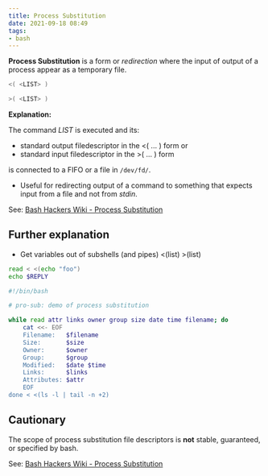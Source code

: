 ```yaml
---
title: Process Substitution
date: 2021-09-18 08:49
tags:
- bash
---
```


**Process Substitution** is a form or _redirection_ where the input of output of
a process appear as a temporary file.

```bash
<( <LIST> ) 

>( <LIST> )
```

**Explanation:**

The command _LIST_ is executed and its:

* standard output filedescriptor in the <( ... ) form or
* standard input filedescriptor in the >( ... ) form

is connected to a FIFO or a file in `/dev/fd/`.

* Useful for redirecting output of a command to something that expects input
from a file and not from _stdin_.

See: [Bash Hackers Wiki - Process Substitution](https://wiki.bash-hackers.org/syntax/expansion/proc_subst)

## Further explanation

* Get variables out of subshells (and pipes) <(list) >(list)

``` bash
read < <(echo "foo")
echo $REPLY
```

``` bash
#!/bin/bash

# pro-sub: demo of process substitution

while read attr links owner group size date time filename; do
    cat <<- EOF
    Filename:   $filename
    Size:       $size
    Owner:      $owner
    Group:      $group
    Modified:   $date $time
    Links:      $links
    Attributes: $attr
    EOF
done < <(ls -l | tail -n +2)
```

## Cautionary

The scope of process substitution file descriptors is **not** stable,
guaranteed, or specified by bash.

See: [Bash Hackers Wiki - Process Substitution](https://wiki.bash-hackers.org/syntax/expansion/proc_subst)
